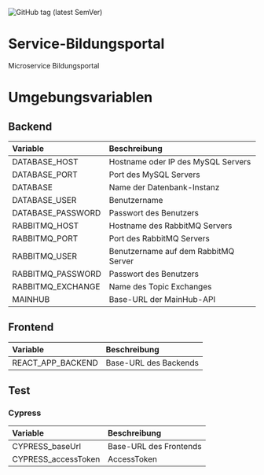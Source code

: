 ![GitHub tag (latest SemVer)](https://shields.herrvergesslich.de/github/v/tag/smartcity-2022/service-bildungsportal?label=Version)
# Service-Bildungsportal
Microservice Bildungsportal

# Umgebungsvariablen

## Backend

| Variable           | Beschreibung                         |
|:-------------------|:-------------------------------------|
| DATABASE\_HOST     | Hostname oder IP des MySQL Servers   |
| DATABASE\_PORT     | Port des MySQL Servers               |
| DATABASE           | Name der Datenbank-Instanz           |
| DATABASE\_USER     | Benutzername                         |
| DATABASE\_PASSWORD | Passwort des Benutzers               |
| RABBITMQ\_HOST     | Hostname des RabbitMQ Servers        |
| RABBITMQ\_PORT     | Port des RabbitMQ Servers            |
| RABBITMQ\_USER     | Benutzername auf dem RabbitMQ Server |
| RABBITMQ\_PASSWORD | Passwort des Benutzers               |
| RABBITMQ\_EXCHANGE | Name des Topic Exchanges             |
| MAINHUB            | Base-URL der MainHub-API             |


## Frontend

| Variable            | Beschreibung             |
|:--------------------|:-------------------------|
| REACT\_APP\_BACKEND | Base-URL des Backends    |

## Test

### Cypress

| Variable             | Beschreibung           |
|:---------------------|:-----------------------|
| CYPRESS\_baseUrl     | Base-URL des Frontends |
| CYPRESS\_accessToken | AccessToken            |
